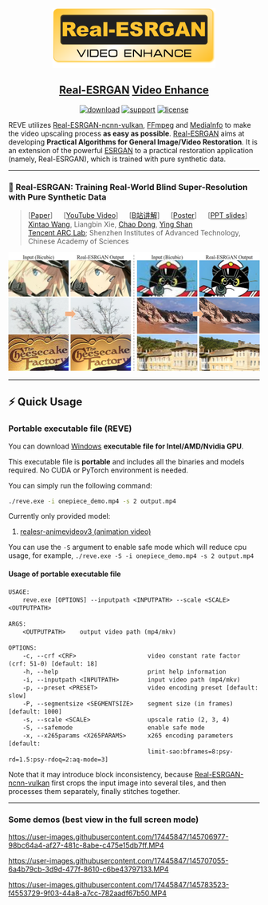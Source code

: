 <p align="center">
  <img src="assets/logo.png" height=120>
</p>

## <div align="center"><b><a href="https://github.com/xinntao/Real-ESRGAN">Real-ESRGAN</a> <a href="https://github.com/ONdraid/reve">Video Enhance</a></b></div>

<div align="center">

[![download](https://img.shields.io/github/downloads/ONdraid/reve/total)](https://github.com/ONdraid/reve/releases)
[![support](https://img.shields.io/badge/Support-Windows%20x64-blue?logo=Windows)](https://support.microsoft.com/en-us/windows/32-bit-and-64-bit-windows-frequently-asked-questions-c6ca9541-8dce-4d48-0415-94a3faa2e13d)
[![license](https://img.shields.io/github/license/ONdraid/reve)]()

</div>

REVE utilizes [Real-ESRGAN-ncnn-vulkan](https://github.com/xinntao/Real-ESRGAN-ncnn-vulkan), [FFmpeg](https://ffmpeg.org/about.html) and [MediaInfo](https://mediaarea.net/en/MediaInfo) to make the video upscaling process **as easy as possible**.
[Real-ESRGAN](https://github.com/xinntao/Real-ESRGAN) aims at developing **Practical Algorithms for General Image/Video Restoration**.
It is an extension of the powerful [ESRGAN](https://github.com/xinntao/ESRGAN) to a practical restoration application (namely, Real-ESRGAN), which is trained with pure synthetic data.

---

### 📖 Real-ESRGAN: Training Real-World Blind Super-Resolution with Pure Synthetic Data

> [[Paper](https://arxiv.org/abs/2107.10833)] &emsp; [[YouTube Video](https://www.youtube.com/watch?v=fxHWoDSSvSc)] &emsp; [[B站讲解](https://www.bilibili.com/video/BV1H34y1m7sS/)] &emsp; [[Poster](https://xinntao.github.io/projects/RealESRGAN_src/RealESRGAN_poster.pdf)] &emsp; [[PPT slides](https://docs.google.com/presentation/d/1QtW6Iy8rm8rGLsJ0Ldti6kP-7Qyzy6XL/edit?usp=sharing&ouid=109799856763657548160&rtpof=true&sd=true)]<br>
> [Xintao Wang](https://xinntao.github.io/), Liangbin Xie, [Chao Dong](https://scholar.google.com.hk/citations?user=OSDCB0UAAAAJ), [Ying Shan](https://scholar.google.com/citations?user=4oXBp9UAAAAJ&hl=en) <br>
> [Tencent ARC Lab](https://arc.tencent.com/en/ai-demos/imgRestore); Shenzhen Institutes of Advanced Technology, Chinese Academy of Sciences

<p align="center">
  <img src="assets/teaser.jpg">
</p>

---

## ⚡ Quick Usage

### Portable executable file (REVE)

You can download [Windows](https://github.com/ONdraid/reve/releases/download/v0.0.1/reve-ncnn-vulkan-20221009-windows.zip) **executable file for Intel/AMD/Nvidia GPU**.

This executable file is **portable** and includes all the binaries and models required. No CUDA or PyTorch environment is needed.<br>

You can simply run the following command:

```bash
./reve.exe -i onepiece_demo.mp4 -s 2 output.mp4
```

Currently only provided model:
1. [realesr-animevideov3 (animation video)](https://github.com/xinntao/Real-ESRGAN/blob/master/docs/anime_video_model.md)

You can use the `-S` argument to enable safe mode which will reduce cpu usage, for example, `./reve.exe -S -i onepiece_demo.mp4 -s 2 output.mp4`

#### Usage of portable executable file

```console
USAGE:
    reve.exe [OPTIONS] --inputpath <INPUTPATH> --scale <SCALE> <OUTPUTPATH>

ARGS:
    <OUTPUTPATH>    output video path (mp4/mkv)

OPTIONS:
    -c, --crf <CRF>                    video constant rate factor (crf: 51-0) [default: 18]
    -h, --help                         print help information
    -i, --inputpath <INPUTPATH>        input video path (mp4/mkv)
    -p, --preset <PRESET>              video encoding preset [default: slow]
    -P, --segmentsize <SEGMENTSIZE>    segment size (in frames) [default: 1000]
    -s, --scale <SCALE>                upscale ratio (2, 3, 4)
    -S, --safemode                     enable safe mode
    -x, --x265params <X265PARAMS>      x265 encoding parameters [default:
                                       limit-sao:bframes=8:psy-rd=1.5:psy-rdoq=2:aq-mode=3]
```

Note that it may introduce block inconsistency, because [Real-ESRGAN-ncnn-vulkan](https://github.com/xinntao/Real-ESRGAN-ncnn-vulkan) first crops the input image into several tiles, and then processes them separately, finally stitches together.

---

### Some demos (best view in the full screen mode)

<https://user-images.githubusercontent.com/17445847/145706977-98bc64a4-af27-481c-8abe-c475e15db7ff.MP4>

<https://user-images.githubusercontent.com/17445847/145707055-6a4b79cb-3d9d-477f-8610-c6be43797133.MP4>

<https://user-images.githubusercontent.com/17445847/145783523-f4553729-9f03-44a8-a7cc-782aadf67b50.MP4>
